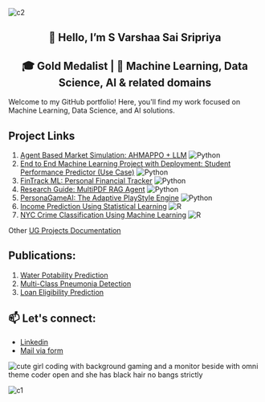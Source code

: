 ![c2](https://github.com/user-attachments/assets/0715411c-9de4-4a35-9468-b66015ad330c)

<div align="center">
  
## 👋 Hello, I’m S Varshaa Sai Sripriya

## 🎓 Gold Medalist | 🤖 Machine Learning, Data Science, AI & related domains 

</div> 

Welcome to my GitHub portfolio! Here, you'll find my work focused on Machine Learning, Data Science, and AI solutions. 

## Project Links

  1. [Agent Based Market Simulation: AHMAPPO + LLM](https://github.com/S-Varshaa-Sai-Sripriya/Agent-Based-Market-Simulation-AHMAPPO-with-LLM-Integration)      ![Python](https://img.shields.io/badge/Python-3776AB?style=flat-square&logo=python&logoColor=white)
  2. [End to End Machine Learning Project with Deployment: Student Performance Predictor (Use Case)](https://github.com/S-Varshaa-Sai-Sripriya/End-to-End-Machine-Learning-Project-with-Deployment-Student-Performance-Predictor)      ![Python](https://img.shields.io/badge/Python-3776AB?style=flat-square&logo=python&logoColor=white)
  3. [FinTrack ML: Personal Financial Tracker](https://github.com/S-Varshaa-Sai-Sripriya/FinTrack-ML)      ![Python](https://img.shields.io/badge/Python-3776AB?style=flat-square&logo=python&logoColor=white)
  4. [Research Guide: MultiPDF RAG Agent](https://github.com/S-Varshaa-Sai-Sripriya/Research-Guide-MultiPDF-RAG-Agent)      ![Python](https://img.shields.io/badge/Python-3776AB?style=flat-square&logo=python&logoColor=white)
  5. [PersonaGameAI: The Adaptive PlayStyle Engine](https://github.com/S-Varshaa-Sai-Sripriya/PersonaGameAI)      ![Python](https://img.shields.io/badge/Python-3776AB?style=flat-square&logo=python&logoColor=white)
  6. [Income Prediction Using Statistical Learning](https://github.com/S-Varshaa-Sai-Sripriya/Income-Prediction-Using-Statistical-Learning)      ![R](https://img.shields.io/badge/R-276DC3?style=flat-square&logo=r&logoColor=white)
  7. [NYC Crime Classification Using Machine Learning](https://github.com/S-Varshaa-Sai-Sripriya/NYC-Crime-Classification-Using-Machine-Learning)      ![R](https://img.shields.io/badge/R-276DC3?style=flat-square&logo=r&logoColor=white)

Other [UG Projects Documentation](https://github.com/S-Varshaa-Sai-Sripriya/BTech-Projects-Portfolio-Documentation)

## Publications:

  1. [Water Potability Prediction](https://www.researchgate.net/publication/373908648_Machine_Learning_Methods_for_Balanced_and_Imbalanced_Datasets_to_Predict_Consumable_Water)
  2. [Multi-Class Pneumonia Detection](https://ieeexplore.ieee.org/document/9936750)
  3. [Loan Eligibility Prediction](https://ieeexplore.ieee.org/document/9951727)

## 📫 Let's connect: 

- [Linkedin](https://www.linkedin.com/in/varshaasaisheshadhri/)
- [Mail via form](https://forms.gle/4he63uTbjhTcTU5t5)

![cute girl coding with background gaming and a monitor beside with omni theme coder open and she has black hair no bangs strictly](https://github.com/user-attachments/assets/71a646ee-db7d-47a4-8a87-fd668e1298a3)

![c1](https://github.com/user-attachments/assets/796077c5-3157-41dd-8944-576da343d44c)
<!---
S-Varshaa-Sai-Sripriya/S-Varshaa-Sai-Sripriya is a ✨ special ✨ repository because its `README.md` (this file) appears on your GitHub profile.
You can click the Preview link to take a look at your changes.
--->

<!-- ![Top Langs](https://github-readme-stats.vercel.app/api/top-langs/?username=S-Varshaa-Sai-Sripriya&layout=compact&theme=react)  ![Varshaa's GitHub Stats](https://github-readme-stats.vercel.app/api?username=S-Varshaa-Sai-Sripriya&show_icons=true&theme=react&hide=contribs&count_private=true) ![Preferred language](https://img.shields.io/badge/Python-3776AB?style=flat-square&logo=python&logoColor=white) --!>
